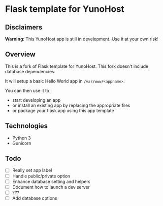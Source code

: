 Flask template for YunoHost
===========================

## Disclaimers
**Warning:** This YunoHost app is still in development. Use it at your own risk!

## Overview
This is a fork of Flask template for YunoHost.
This fork doesn't include database dependencies.

It will setup a basic Hello World app in `/var/www/<appname>`.

You can then use it to : 

- start developing an app
- or install an existing app by replacing the appropriate files
- or package your flask app using this app template

Technologies
------------

- Python 3
- Gunicorn

Todo
----

- [ ] Really set app label
- [ ] Handle public/private option
- [ ] Enhance database setting and helpers
- [ ] Document how to launch a dev server
- [ ] ???
- [ ] Add database options
